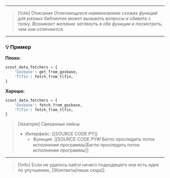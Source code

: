 ***

> [!cite] Описание
>_Отличающееся наименование схожих функций для разных библиотек может вызывать вопросы и сбивать с толку. Возникает желание заглянуть в обе функции и посмотреть, чем они отличаются._

***
### 💡 Пример


**Плохо:**
```python
scout_data_fetchers = {
	'Gosbase': get_from_gosbase,
	'Tlfin': fetch_from_tlfin,
}
```

**Хорошо:**
```python
scout_data_fetchers = {
	'Gosbase': fetch_from_gosbase,
	'Tlfin': fetch_from_tlfin,
}
```

> [!example] Связанные кейсы
>- Интерфейс: [[SOURCE CODE PY]]
>	- Функция: [[SOURCE CODE PY#𝑓 Бегло проследить поток исполнения программы|Бегло проследить поток исполнения программы]]

***

> [!info]
> Если не удалось найти ничего подходящего или есть идея по улучшению, [[Контакты|пиши сюда]].
